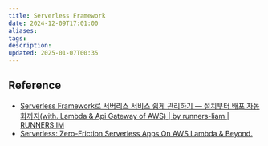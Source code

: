 ```yaml
---
title: Serverless Framework
date: 2024-12-09T17:01:00
aliases: 
tags: 
description: 
updated: 2025-01-07T00:35
---
```


## Reference

- [Serverless Framework로 서버리스 서비스 쉽게 관리하기 — 설치부터 배포 자동화까지(with. Lambda & Api Gateway of AWS) | by runners-liam | RUNNERS.IM](https://blog.runners.im/serverless-framework%EB%A1%9C-%EC%84%9C%EB%B2%84%EB%A6%AC%EC%8A%A4-%EC%84%9C%EB%B9%84%EC%8A%A4-%EC%89%BD%EA%B2%8C-%EA%B4%80%EB%A6%AC%ED%95%98%EA%B8%B0-%EC%84%A4%EC%B9%98%EB%B6%80%ED%84%B0-%EB%B0%B0%ED%8F%AC-%EC%9E%90%EB%8F%99%ED%99%94%EA%B9%8C%EC%A7%80-with-lambda-api-gateway-of-aws-fa01e1f6ccf6)
- [Serverless: Zero-Friction Serverless Apps On AWS Lambda & Beyond.](https://www.serverless.com/)